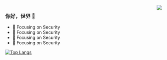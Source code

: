 <img align="right" src="https://github-readme-stats.vercel.app/api?username=adezz&show_icons=true&icon_color=CE1D2D&text_color=718096&bg_color=ffffff&hide_title=true" />

### 你好，世界 👋

- :orange_book: Focusing on Security
- :hammer: Focusing on Security
- :ram: Focusing on Security
- :meat_on_bone: Focusing on Security

[![Top Langs](https://github-readme-stats.vercel.app/api/top-langs/?username=adezz&langs_count=8)](https://github.com/anuraghazra/github-readme-stats)
